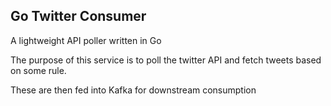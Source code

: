 ## Go Twitter Consumer

A lightweight API poller written in Go

The purpose of this service is to poll the twitter API and fetch tweets based on some rule.

These are then fed into Kafka for downstream consumption
